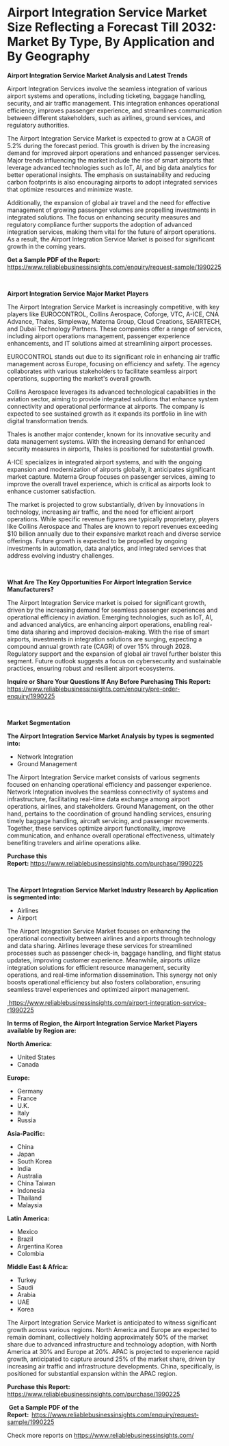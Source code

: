 <p><h1>Airport Integration Service Market Size Reflecting a Forecast Till 2032: Market By Type, By Application and By Geography</h1></p><p><strong>Airport Integration Service Market Analysis and Latest Trends</strong></p>
<p><p>Airport Integration Services involve the seamless integration of various airport systems and operations, including ticketing, baggage handling, security, and air traffic management. This integration enhances operational efficiency, improves passenger experience, and streamlines communication between different stakeholders, such as airlines, ground services, and regulatory authorities.</p><p>The Airport Integration Service Market is expected to grow at a CAGR of 5.2% during the forecast period. This growth is driven by the increasing demand for improved airport operations and enhanced passenger services. Major trends influencing the market include the rise of smart airports that leverage advanced technologies such as IoT, AI, and big data analytics for better operational insights. The emphasis on sustainability and reducing carbon footprints is also encouraging airports to adopt integrated services that optimize resources and minimize waste.</p><p>Additionally, the expansion of global air travel and the need for effective management of growing passenger volumes are propelling investments in integrated solutions. The focus on enhancing security measures and regulatory compliance further supports the adoption of advanced integration services, making them vital for the future of airport operations. As a result, the Airport Integration Service Market is poised for significant growth in the coming years.</p></p>
<p><strong>Get a Sample PDF of the Report:&nbsp;</strong> <a href="https://www.reliablebusinessinsights.com/enquiry/request-sample/1990225?utm_campaign=3004&utm_medium=2&utm_source=Github&utm_content=ia&utm_term=11032025&utm_id=airport-integration-service">https://www.reliablebusinessinsights.com/enquiry/request-sample/1990225</a></p>
<p>&nbsp;</p>
<p><strong>Airport Integration Service Major Market Players</strong></p>
<p><p>The Airport Integration Service Market is increasingly competitive, with key players like EUROCONTROL, Collins Aerospace, Coforge, VTC, A-ICE, CNA Advance, Thales, Simpleway, Materna Group, Cloud Creations, SEAIRTECH, and Dubai Technology Partners. These companies offer a range of services, including airport operations management, passenger experience enhancements, and IT solutions aimed at streamlining airport processes.</p><p>EUROCONTROL stands out due to its significant role in enhancing air traffic management across Europe, focusing on efficiency and safety. The agency collaborates with various stakeholders to facilitate seamless airport operations, supporting the market's overall growth.</p><p>Collins Aerospace leverages its advanced technological capabilities in the aviation sector, aiming to provide integrated solutions that enhance system connectivity and operational performance at airports. The company is expected to see sustained growth as it expands its portfolio in line with digital transformation trends.</p><p>Thales is another major contender, known for its innovative security and data management systems. With the increasing demand for enhanced security measures in airports, Thales is positioned for substantial growth.</p><p>A-ICE specializes in integrated airport systems, and with the ongoing expansion and modernization of airports globally, it anticipates significant market capture. Materna Group focuses on passenger services, aiming to improve the overall travel experience, which is critical as airports look to enhance customer satisfaction.</p><p>The market is projected to grow substantially, driven by innovations in technology, increasing air traffic, and the need for efficient airport operations. While specific revenue figures are typically proprietary, players like Collins Aerospace and Thales are known to report revenues exceeding $10 billion annually due to their expansive market reach and diverse service offerings. Future growth is expected to be propelled by ongoing investments in automation, data analytics, and integrated services that address evolving industry challenges.</p></p>
<p>&nbsp;</p>
<p><strong>What Are The Key Opportunities For Airport Integration Service Manufacturers?</strong></p>
<p><p>The Airport Integration Service market is poised for significant growth, driven by the increasing demand for seamless passenger experiences and operational efficiency in aviation. Emerging technologies, such as IoT, AI, and advanced analytics, are enhancing airport operations, enabling real-time data sharing and improved decision-making. With the rise of smart airports, investments in integration solutions are surging, expecting a compound annual growth rate (CAGR) of over 15% through 2028. Regulatory support and the expansion of global air travel further bolster this segment. Future outlook suggests a focus on cybersecurity and sustainable practices, ensuring robust and resilient airport ecosystems.</p></p>
<p><strong>Inquire or Share Your Questions If Any Before Purchasing This Report:</strong> <a href="https://www.reliablebusinessinsights.com/enquiry/pre-order-enquiry/1990225?utm_campaign=3004&utm_medium=2&utm_source=Github&utm_content=ia&utm_term=11032025&utm_id=airport-integration-service">https://www.reliablebusinessinsights.com/enquiry/pre-order-enquiry/1990225</a></p>
<p>&nbsp;</p>
<p><strong>Market Segmentation</strong></p>
<p><strong>The Airport Integration Service Market Analysis by types is segmented into:</strong></p>
<p><ul><li>Network Integration</li><li>Ground Management</li></ul></p>
<p><p>The Airport Integration Service market consists of various segments focused on enhancing operational efficiency and passenger experience. Network Integration involves the seamless connectivity of systems and infrastructure, facilitating real-time data exchange among airport operations, airlines, and stakeholders. Ground Management, on the other hand, pertains to the coordination of ground handling services, ensuring timely baggage handling, aircraft servicing, and passenger movements. Together, these services optimize airport functionality, improve communication, and enhance overall operational effectiveness, ultimately benefiting travelers and airline operations alike.</p></p>
<p><strong>Purchase this Report:&nbsp;</strong><a href="https://www.reliablebusinessinsights.com/purchase/1990225?utm_campaign=3004&utm_medium=2&utm_source=Github&utm_content=ia&utm_term=11032025&utm_id=airport-integration-service">https://www.reliablebusinessinsights.com/purchase/1990225</a></p>
<p>&nbsp;</p>
<p><strong>The Airport Integration Service Market Industry Research by Application is segmented into:</strong></p>
<p><ul><li>Airlines</li><li>Airport</li></ul></p>
<p><p>The Airport Integration Service Market focuses on enhancing the operational connectivity between airlines and airports through technology and data sharing. Airlines leverage these services for streamlined processes such as passenger check-in, baggage handling, and flight status updates, improving customer experience. Meanwhile, airports utilize integration solutions for efficient resource management, security operations, and real-time information dissemination. This synergy not only boosts operational efficiency but also fosters collaboration, ensuring seamless travel experiences and optimized airport management.</p></p>
<p><a href="https://www.reliablebusinessinsights.com/airport-integration-service-r1990225?utm_campaign=3004&utm_medium=2&utm_source=Github&utm_content=ia&utm_term=11032025&utm_id=airport-integration-service">&nbsp;https://www.reliablebusinessinsights.com/airport-integration-service-r1990225</a></p>
<p><strong>In terms of Region, the Airport Integration Service Market Players available by Region are:</strong></p>
<p>
    <p> <strong> North America: </strong>
        <ul>
            <li>United States</li>
            <li>Canada</li>
        </ul>
        </p> 
    <p> <strong> Europe: </strong>
        <ul>
            <li>Germany</li>
            <li>France</li>
            <li>U.K.</li>
            <li>Italy</li>
            <li>Russia</li>
        </ul>
        </p> 
    <p> <strong> Asia-Pacific: </strong>
        <ul>
            <li>China</li>
            <li>Japan</li>
            <li>South Korea</li>
            <li>India</li>
            <li>Australia</li>
            <li>China Taiwan</li>
            <li>Indonesia</li>
            <li>Thailand</li>
            <li>Malaysia</li>
        </ul>
        </p> 
    <p> <strong> Latin America: </strong>
        <ul>
            <li>Mexico</li>
            <li>Brazil</li>
            <li>Argentina Korea</li>
            <li>Colombia</li>
        </ul>
        </p> 
    <p> <strong> Middle East & Africa: </strong>
        <ul>
            <li>Turkey</li>
            <li>Saudi</li>
            <li>Arabia</li>
            <li>UAE</li>
            <li>Korea</li>
        </ul>
    </p>
    </p>
<p><p>The Airport Integration Service Market is anticipated to witness significant growth across various regions. North America and Europe are expected to remain dominant, collectively holding approximately 50% of the market share due to advanced infrastructure and technology adoption, with North America at 30% and Europe at 20%. APAC is projected to experience rapid growth, anticipated to capture around 25% of the market share, driven by increasing air traffic and infrastructure developments. China, specifically, is positioned for substantial expansion within the APAC region.</p></p>
<p><strong>Purchase this Report: </strong><a href="https://www.reliablebusinessinsights.com/purchase/1990225?utm_campaign=3004&utm_medium=2&utm_source=Github&utm_content=ia&utm_term=11032025&utm_id=airport-integration-service">https://www.reliablebusinessinsights.com/purchase/1990225</a></p>
<p>&nbsp;<strong>Get a Sample PDF of the Report:&nbsp;&nbsp;</strong><a href="https://www.reliablebusinessinsights.com/enquiry/request-sample/1990225?utm_campaign=3004&utm_medium=2&utm_source=Github&utm_content=ia&utm_term=11032025&utm_id=airport-integration-service">https://www.reliablebusinessinsights.com/enquiry/request-sample/1990225</a></p>
<p><strong></strong></p>
<p>Check more reports on <a href="https://www.reliablebusinessinsights.com/?utm_campaign=3004&utm_medium=2&utm_source=Github&utm_content=ia&utm_term=11032025&utm_id=airport-integration-service">https://www.reliablebusinessinsights.com/</a></p>